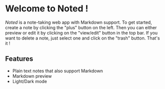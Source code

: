 # Welcome to Noted !

*Noted* is a note-taking web app with Markdown support.
To get started, create a note by clicking the "plus" button on the left. Then you can either preview or edit it by clicking on the "view/edit" button in the top bar. If you want to delete a note, just select one and click on the "trash" button. That's it !

## Features

- Plain text notes that also support Markdown
- Markdown preview
- Light/Dark mode
